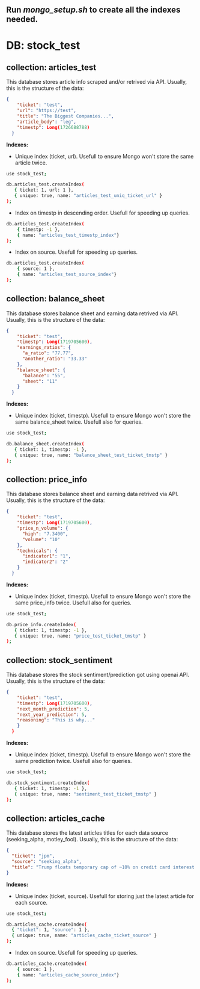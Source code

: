 Run *mongo_setup.sh* to create all the indexes needed.
---

# DB: stock_test

## collection: articles_test
This database stores article info scraped and/or retrived via API. Usually, this is the structure of the data:
```json
{
    "ticket": "test",
    "url": "https://test",
    "title": "The Biggest Companies...",
    "article_body": "leg",
    "timestp": Long(1726688788)
  }
```

**Indexes:**

- Unique index (ticket, url). Usefull to ensure Mongo won't store the same article twice.

```bash
use stock_test;

db.articles_test.createIndex(
   { ticket: 1, url: 1 },
   { unique: true, name: "articles_test_uniq_ticket_url" }
);
```

- Index on timestp in descending order. Usefull for speeding up queries.

```bash
db.articles_test.createIndex(
    { timestp: -1 },
    { name: "articles_test_timestp_index"}
);
```

- Index on source. Usefull for speeding up queries.

```bash
db.articles_test.createIndex(
    { source: 1 },
    { name: "articles_test_source_index"}
);
```

## collection: balance_sheet
This database stores balance sheet and earning data retrived via API. Usually, this is the structure of the data:
```json
{
    "ticket": "test",
    "timestp": Long(1719705600),
    "earnings_ratios": {
      "a_ratio": "77.77",
      "another_ratio": "33.33"
    },
    "balance_sheet": {
      "balance": "55",
      "sheet": "11"
    }
  }
```

**Indexes:**

- Unique index (ticket, timestp). Usefull to ensure Mongo won't store the same balance_sheet twice. Usefull also for queries.

```bash
use stock_test;

db.balance_sheet.createIndex(
   { ticket: 1, timestp: -1 },
   { unique: true, name: "balance_sheet_test_ticket_tmstp" }
);
```

## collection: price_info
This database stores balance sheet and earning data retrived via API. Usually, this is the structure of the data:
```json
{
    "ticket": "test",
    "timestp": Long(1719705600),
    "price_n_volume": {
      "high": "7.3400",
      "volume": "10"
    },
    "technicals": {
      "indicator1": "1",
      "indicator2": "2"
    }
  }
```

**Indexes:**

- Unique index (ticket, timestp). Usefull to ensure Mongo won't store the same price_info twice. Usefull also for queries.

```bash
use stock_test;

db.price_info.createIndex(
   { ticket: 1, timestp: -1 },
   { unique: true, name: "price_test_ticket_tmstp" }
);
```

## collection: stock_sentiment
This database stores the stock sentiment/prediction got using openai API. Usually, this is the structure of the data:
```json
{
    "ticket": "test",
    "timestp": Long(1719705600),
    "next_month_prediction": 5,
    "next_year_prediction": 5,
    "reasoning": "This is why..."
    }
  }
```

**Indexes:**

- Unique index (ticket, timestp). Usefull to ensure Mongo won't store the same prediction twice. Usefull also for queries.

```bash
use stock_test;

db.stock_sentiment.createIndex(
   { ticket: 1, timestp: -1 },
   { unique: true, name: "sentiment_test_ticket_tmstp" }
);
```


## collection: articles_cache
This database stores the latest articles titles for each data source (seeking_alpha, motley_fool). Usually, this is the structure of the data:
```json
{
  "ticket": "jpm",
  "source": "seeking_alpha",
  "title": "Trump floats temporary cap of ~10% on credit card interest rates - report"
}
```

**Indexes:**

- Unique index (ticket, source). Usefull for storing just the latest article for each source.

```bash
use stock_test;

db.articles_cache.createIndex(
  { "ticket": 1, "source": 1 },
  { unique: true, name: "articles_cache_ticket_source" }
);
```

- Index on source. Usefull for speeding up queries.

```bash
db.articles_cache.createIndex(
    { source: 1 },
    { name: "articles_cache_source_index"}
);
```
